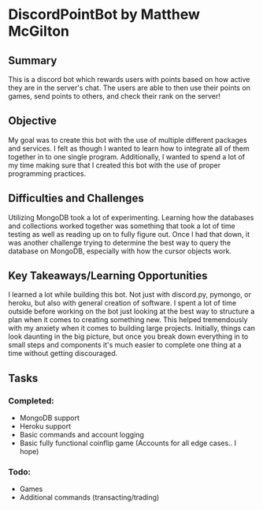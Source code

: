 # DiscordPointBot by Matthew McGilton

## Summary
This is a discord bot which rewards users with points based on how active they are in the server's chat. The users are able to then use their points on games, send points to others, and check their rank on the server!

## Objective
My goal was to create this bot with the use of multiple different packages and services. I felt as though I wanted to learn how to integrate all of them together in to one single program. Additionally, I wanted to spend a lot of my time making sure that I created this bot with the use of proper programming practices.

## Difficulties and Challenges
Utilizing MongoDB took a lot of experimenting. Learning how the databases and collections worked together was something that took a lot of time testing as well as reading up on to fully figure out. Once I had that down, it was another challenge trying to determine the best way to query the database on MongoDB, especially with how the cursor objects work.

## Key Takeaways/Learning Opportunities
I learned a lot while building this bot. Not just with discord.py, pymongo, or heroku, but also with general creation of software. I spent a lot of time outside before working on the bot just looking at the best way to structure a plan when it comes to creating something new. This helped tremendously with my anxiety when it comes to building large projects. Initially, things can look daunting in the big picture, but once you break down everything in to small steps and components it's much easier to complete one thing at a time without getting discouraged.

## Tasks
### Completed:
- MongoDB support
- Heroku support
- Basic commands and account logging
- Basic fully functional coinflip game (Accounts for all edge cases.. I hope)

### Todo:
- Games
- Additional commands (transacting/trading)
